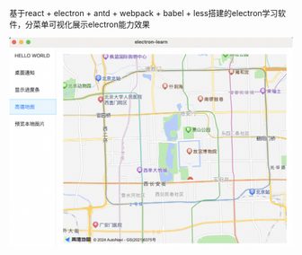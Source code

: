 基于react + electron + antd + webpack + babel + less搭建的electron学习软件，分菜单可视化展示electron能力效果

![我的图片](demo.png)
